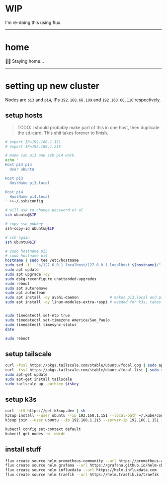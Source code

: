 # WIP

I'm re-doing this using flux.

---

# home

🚶‍♂️ Staying home...

---

# setting up new cluster

Nodes are `pi3` and `pi4`, IPs `192.168.68.109` and `192.168.68.110` respectively.

## setup hosts

> TODO: I should probably make part of this in one host, then duplicate the
> sd-card. This shit takes forever to finish.

```sh
# export IP=192.168.1.151
# export IP=192.168.1.215

# make ssh pi3 and ssh pi4 work
echo '
Host pi3 pi4
  User ubuntu

Host pi3
  HostName pi3.local

Host pi4
  HostName pi4.local
' >>~/.ssh/config

# will ask to change password et al
ssh ubuntu@$IP

# copy ssh pubkey
ssh-copy-id ubuntu@$IP

# ssh again
ssh ubuntu@$IP

# sudo hostname pi3
# sudo hostname pi4
hostname | sudo tee /etc/hostname
sudo sed -i'' "s/127.0.0.1 localhost/127.0.0.1 localhost $(hostname)/" /etc/hosts
sudo apt update
sudo apt upgrade -qy
sudo dpkg-reconfigure unattended-upgrades
sudo reboot
sudo apt autoremove
sudo apt autoclean
sudo apt install -qy avahi-daemon              # makes pi3.local and pi4.local work :)
sudo apt install -qy linux-modules-extra-raspi # needed for k3s, takes forever, especially on the pi3


sudo timedatectl set-ntp true
sudo timedatectl set-timezone America/Sao_Paulo
sudo timedatectl timesync-status
date

sudo reboot
```

## setup tailscale

```sh
curl -fssl https://pkgs.tailscale.com/stable/ubuntu/focal.gpg | sudo apt-key add -
curl -fssl https://pkgs.tailscale.com/stable/ubuntu/focal.list | sudo tee /etc/apt/sources.list.d/tailscale.list
sudo apt-get update
sudo apt-get install tailscale
sudo tailscale up -authkey $tskey
```

## setup k3s

```sh
curl -sLS https://get.k3sup.dev | sh
k3sup install --user ubuntu --ip 192.168.1.151 --local-path ~/.kube/config --ssh-key ~/.ssh/id_ed25519
k3sup join --user ubuntu --ip 192.168.1.215 --server-ip 192.168.1.151 --ssh-key ~/.ssh/id_ed25519

kubectl config set-context default
kubectl get nodes -w -owide
```

## install stuff

```sh
flux create source helm prometheus-community --url https://prometheus-community.github.io/helm-charts
flux create source helm grafana --url https://grafana.github.io/helm-charts
flux create source helm influxdata --url https://helm.influxdata.com
flux create source helm traefik --url https://helm.traefik.io/traefik
```

